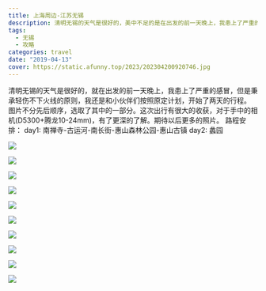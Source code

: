 ```yaml
---
title: 上海周边-江苏无锡
description: 清明无锡的天气是很好的，美中不足的是在出发的前一天晚上，我患上了严重的感冒，但是秉承轻伤不下火线的原则，我还是和小伙伴们按照原定计划，开始了两天的行程
tags:
  - 无锡
  - 攻略
categories: travel
date: "2019-04-13"
cover: https://static.afunny.top/2023/202304200920746.jpg
---
```


清明无锡的天气是很好的，就在出发的前一天晚上，我患上了严重的感冒，但是秉承轻伤不下火线的原则，我还是和小伙伴们按照原定计划，开始了两天的行程。
图片不分先后顺序，选取了其中的一部分。这次出行有很大的收获，对于手中的相机(D5300+腾龙10-24mm)，有了更深的了解。期待以后更多的照片。
路程安排：
day1: 南禅寺-古运河-南长街-惠山森林公园-惠山古镇
day2: 蠡园

![](https://static.afunny.top/2023/202304200920751.jpg)

![](https://static.afunny.top/2023/202304200920750.jpg)

![](https://static.afunny.top/2023/202304200920749.jpg)

![](https://static.afunny.top/2023/202304200920748.jpg)

![](https://static.afunny.top/2023/202304200920747.jpg)

![](https://static.afunny.top/2023/202304200920746.jpg)

![](https://static.afunny.top/2023/202304200920745.jpg)

![](https://static.afunny.top/2023/202304200920744.jpg)

![](https://static.afunny.top/2023/202304200920743.jpg)

![](https://static.afunny.top/2023/202304200920742.jpg)

